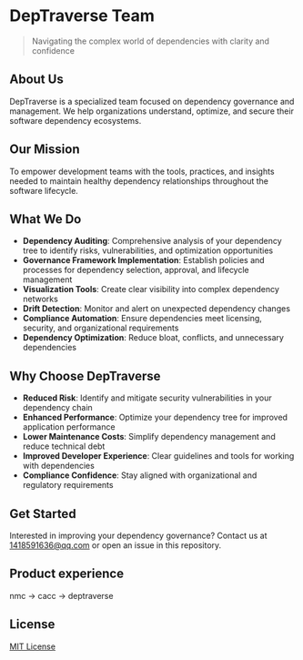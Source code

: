 # DepTraverse Team

> Navigating the complex world of dependencies with clarity and confidence

## About Us

DepTraverse is a specialized team focused on dependency governance and management. We help organizations understand, optimize, and secure their software dependency ecosystems.

## Our Mission

To empower development teams with the tools, practices, and insights needed to maintain healthy dependency relationships throughout the software lifecycle.

## What We Do

- **Dependency Auditing**: Comprehensive analysis of your dependency tree to identify risks, vulnerabilities, and optimization opportunities
- **Governance Framework Implementation**: Establish policies and processes for dependency selection, approval, and lifecycle management
- **Visualization Tools**: Create clear visibility into complex dependency networks
- **Drift Detection**: Monitor and alert on unexpected dependency changes
- **Compliance Automation**: Ensure dependencies meet licensing, security, and organizational requirements
- **Dependency Optimization**: Reduce bloat, conflicts, and unnecessary dependencies

## Why Choose DepTraverse

- **Reduced Risk**: Identify and mitigate security vulnerabilities in your dependency chain
- **Enhanced Performance**: Optimize your dependency tree for improved application performance
- **Lower Maintenance Costs**: Simplify dependency management and reduce technical debt
- **Improved Developer Experience**: Clear guidelines and tools for working with dependencies
- **Compliance Confidence**: Stay aligned with organizational and regulatory requirements

## Get Started

Interested in improving your dependency governance? Contact us at 1418591636@qq.com or open an issue in this repository.

## Product experience

nmc -> cacc -> deptraverse

## License

[MIT License](LICENSE)
